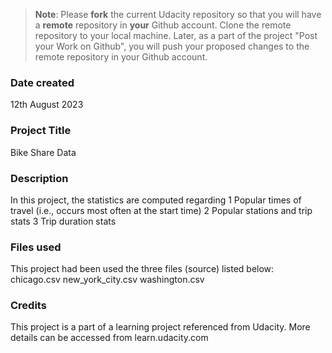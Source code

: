 >**Note**: Please **fork** the current Udacity repository so that you will have a **remote** repository in **your** Github account. Clone the remote repository to your local machine. Later, as a part of the project "Post your Work on Github", you will push your proposed changes to the remote repository in your Github account.

### Date created
12th August 2023

### Project Title
Bike Share Data

### Description
In this project, the statistics are computed regarding
1 Popular times of travel (i.e., occurs most often at the start time)
2 Popular stations and trip stats
3 Trip duration stats

### Files used
This project had been used the three files (source) listed below:
chicago.csv
new_york_city.csv
washington.csv

### Credits
This project is a part of a learning project referenced from Udacity.
More details can be accessed from learn.udacity.com
